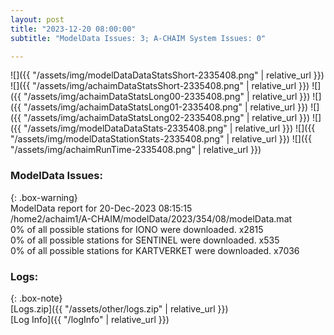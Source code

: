 ```yaml
---
layout: post
title: "2023-12-20 08:00:00"
subtitle: "ModelData Issues: 3; A-CHAIM System Issues: 0"

---
```


![]({{ "/assets/img/modelDataDataStatsShort-2335408.png" | relative_url }})
![]({{ "/assets/img/achaimDataStatsShort-2335408.png" | relative_url }})
![]({{ "/assets/img/achaimDataStatsLong00-2335408.png" | relative_url }})
![]({{ "/assets/img/achaimDataStatsLong01-2335408.png" | relative_url }})
![]({{ "/assets/img/achaimDataStatsLong02-2335408.png" | relative_url }})
![]({{ "/assets/img/modelDataDataStats-2335408.png" | relative_url }})
![]({{ "/assets/img/modelDataStationStats-2335408.png" | relative_url }})
![]({{ "/assets/img/achaimRunTime-2335408.png" | relative_url }})


### ModelData Issues:  
  
{: .box-warning}  
 ModelData report for 20-Dec-2023 08:15:15   
 /home2/achaim1/A-CHAIM/modelData/2023/354/08/modelData.mat   
 0% of all possible stations for IONO were downloaded. x2815   
 0% of all possible stations for SENTINEL were downloaded. x535   
 0% of all possible stations for KARTVERKET were downloaded. x7036   
  


### Logs:  
  
{: .box-note}  
[Logs.zip]({{ "/assets/other/logs.zip" | relative_url }})  
[Log Info]({{ "/logInfo" | relative_url }})  

